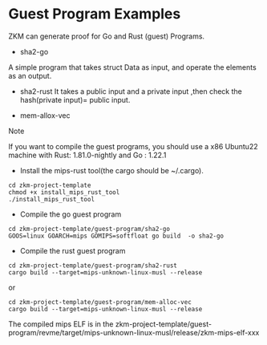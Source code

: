 # Guest Program Examples

ZKM can generate proof for  Go and Rust (guest) Programs.

* sha2-go
  
A simple program that takes struct Data   as input, and operate the elements  as an output.

* sha2-rust
It takes a public input and a private input ,then check the hash(private input)= public input.

* mem-allox-vec

> [!NOTE]
> If you want to compile the guest programs, you should use a x86 Ubuntu22 machine with Rust: 1.81.0-nightly and Go : 1.22.1

* Install the mips-rust tool(the cargo should be ~/.cargo).

```
cd zkm-project-template
chmod +x install_mips_rust_tool
./install_mips_rust_tool
```

* Compile the go guest program
 
```
cd zkm-project-template/guest-program/sha2-go
GOOS=linux GOARCH=mips GOMIPS=softfloat go build  -o sha2-go
```

* Compile the rust guest program
  
```
cd zkm-project-template/guest-program/sha2-rust
cargo build --target=mips-unknown-linux-musl --release
```

or
```
cd zkm-project-template/guest-program/mem-alloc-vec
cargo build --target=mips-unknown-linux-musl --release
```

The compiled mips ELF is in the zkm-project-template/guest-program/revme/target/mips-unknown-linux-musl/release/zkm-mips-elf-xxx

